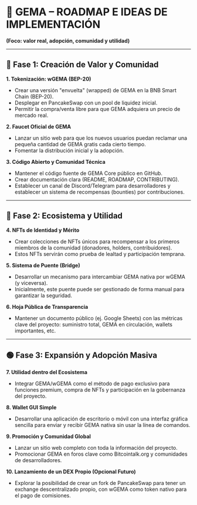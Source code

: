 # 💎 GEMA – ROADMAP E IDEAS DE IMPLEMENTACIÓN

**(Foco: valor real, adopción, comunidad y utilidad)**
 
---

## 🔷 Fase 1: Creación de Valor y Comunidad

**1. Tokenización: wGEMA (BEP-20)**
* Crear una versión "envuelta" (wrapped) de GEMA en la BNB Smart Chain (BEP-20).
* Desplegar en PancakeSwap con un pool de liquidez inicial.
* Permitir la compra/venta libre para que GEMA adquiera un precio de mercado real.

**2. Faucet Oficial de GEMA**
* Lanzar un sitio web para que los nuevos usuarios puedan reclamar una pequeña cantidad de GEMA gratis cada cierto tiempo.
* Fomentar la distribución inicial y la adopción.

**3. Código Abierto y Comunidad Técnica**
* Mantener el código fuente de GEMA Core público en GitHub.
* Crear documentación clara (README, ROADMAP, CONTRIBUTING).
* Establecer un canal de Discord/Telegram para desarrolladores y establecer un sistema de recompensas (bounties) por contribuciones.

---

## 🔶 Fase 2: Ecosistema y Utilidad

**4. NFTs de Identidad y Mérito**
* Crear colecciones de NFTs únicos para recompensar a los primeros miembros de la comunidad (donadores, holders, contribuidores).
* Estos NFTs servirán como prueba de lealtad y participación temprana.

**5. Sistema de Puente (Bridge)**
* Desarrollar un mecanismo para intercambiar GEMA nativa por wGEMA (y viceversa).
* Inicialmente, este puente puede ser gestionado de forma manual para garantizar la seguridad.

**6. Hoja Pública de Transparencia**
* Mantener un documento público (ej. Google Sheets) con las métricas clave del proyecto: suministro total, GEMA en circulación, wallets importantes, etc.

---

## 🟢 Fase 3: Expansión y Adopción Masiva

**7. Utilidad dentro del Ecosistema**
* Integrar GEMA/wGEMA como el método de pago exclusivo para funciones premium, compra de NFTs y participación en la gobernanza del proyecto.

**8. Wallet GUI Simple**
* Desarrollar una aplicación de escritorio o móvil con una interfaz gráfica sencilla para enviar y recibir GEMA nativa sin usar la línea de comandos.

**9. Promoción y Comunidad Global**
* Lanzar un sitio web completo con toda la información del proyecto.
* Promocionar GEMA en foros clave como Bitcointalk.org y comunidades de desarrolladores.

**10. Lanzamiento de un DEX Propio (Opcional Futuro)**
* Explorar la posibilidad de crear un fork de PancakeSwap para tener un exchange descentralizado propio, con wGEMA como token nativo para el pago de comisiones.
